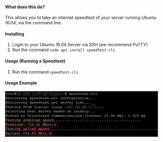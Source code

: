 #### What does this do?

This allows you to take an internet speedtest of your server running Ubuntu 16.04, via the command line.

#### Installing

1. Login to your Ubuntu 16.04 Server via SSH (we recommend PuTTY)
2. Run the command `sudo apt install speedtest-cli`

#### Usage (Running a Speedtest)

1. Run the command `speedtest-cli`

#### Usage Example
![Running a Speedtest on Ubuntu 16.04](https://github.com/HexaneNetworks/help-assets/blob/master/assets/png/running-speedtest-on-ubuntu-16.04.png?raw=true)